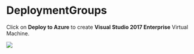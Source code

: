 # DeploymentGroups

Click on **Deploy to Azure** to create **Visual Studio 2017 Enterprise** Virtual Machine.

<a href="https://portal.azure.com/#create/Microsoft.Template/uri/https%3A%2F%2Fraw.githubusercontent.com%2Frakeshajjappa%2FDeploymentGroups%2Fmaster%2Fazuredeploy.template.json" target="_blank">
    <img src="http://azuredeploy.net/deploybutton.png"/>
    </a>
